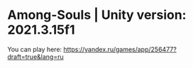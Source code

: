 # Among-Souls | Unity version: 2021.3.15f1
You can play here: https://yandex.ru/games/app/256477?draft=true&lang=ru
